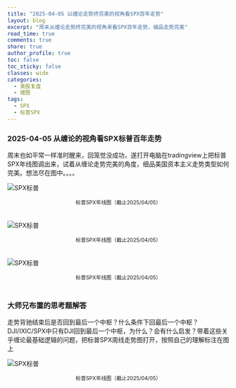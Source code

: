 ```yaml
---
title: "2025-04-05 以缠论走势终完美的视角看SPX百年走势"
layout: blog
excerpt: "周末从缠论走势终完美的视角来看SPX百年走势，细品走势完美"
read_time: true
comments: true
share: true
author_profile: true
toc: false
toc_sticky: false
classes: wide
categories:
  - 美股复盘
  - 缠图
tags:
  - SPX
  - 标普SPX
---
```


### 2025-04-05 从缠论的视角看SPX标普百年走势
周末也如平常一样准时醒来，回笼觉没成功，遂打开电脑在tradingview上把标普SPX年线图调出来，试着从缠论走势完美的角度，细品美国资本主义走势类型如何完美。想法尽在图中。。。。

![SPX标普](https://image.olim.cc/2025/SPX-20250405-year-1.jpg)
<small><center>标普SPX年线图（截止2025/04/05）</center></small>　

![SPX标普](https://image.olim.cc/2025/SPX-20250405-year-2.jpg)
<small><center>标普SPX年线图（截止2025/04/05）</center></small>　

![SPX标普](https://image.olim.cc/2025/SPX-20250405-year-3.jpg)
<small><center>标普SPX年线图（截止2025/04/05）</center></small>　

### 大师兄布置的思考题解答
走势背驰结束后是否回到最后一个中枢？什么条件下回最后一个中枢？DJI/IXIC/SPX中只有DJI回到最后一个中枢，为什么？会有什么启发？带着这些关乎缠论最基础逻辑的问题，把标普SPX周线走势图打开，按照自己的理解标注在图上

![SPX标普](https://image.olim.cc/2025/SPX-20250405-week-c.jpg)
<small><center>标普SPX年线图（截止2025/04/05）</center></small>　

